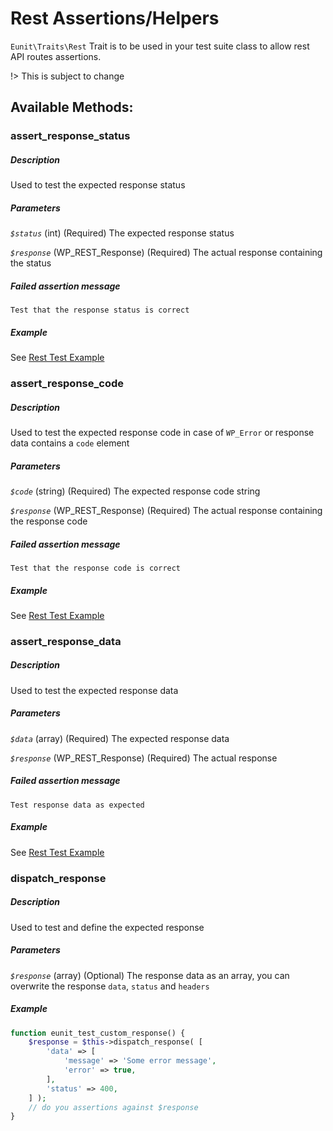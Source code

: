 # Rest Assertions/Helpers

`Eunit\Traits\Rest` Trait is to be used in your test suite class to allow rest API routes assertions.

!> This is subject to change

## Available Methods:
### assert_response_status
##### Description
Used to test the expected response status
##### Parameters
*`$status`*
(int) (Required) The expected response status

*`$response`*
(WP_REST_Response) (Required) The actual response containing the status
##### Failed assertion message
```
Test that the response status is correct
```
##### Example
See [Rest Test Example](test-cases/rest-route-test?id=example-full-route-test)

### assert_response_code
##### Description
Used to test the expected response code in case of `WP_Error` or response data contains a `code` element
##### Parameters
*`$code`*
(string) (Required) The expected response code string

*`$response`*
(WP_REST_Response) (Required) The actual response containing the response code
##### Failed assertion message
```
Test that the response code is correct
```
##### Example
See [Rest Test Example](test-cases/rest-route-test?id=example-full-route-test)

### assert_response_data
##### Description
Used to test the expected response data
##### Parameters
*`$data`*
(array) (Required) The expected response data

*`$response`*
(WP_REST_Response) (Required) The actual response
##### Failed assertion message
```
Test response data as expected
```
##### Example
See [Rest Test Example](test-cases/rest-route-test?id=example-full-route-test)

### dispatch_response
##### Description
Used to test and define the expected response
##### Parameters
*`$response`*
(array) (Optional) The response data as an array, you can overwrite the response `data`, `status` and `headers`
##### Example
```php
function eunit_test_custom_response() {
    $response = $this->dispatch_response( [
        'data' => [
            'message' => 'Some error message',
            'error' => true,
        ],
        'status' => 400,
    ] );
    // do you assertions against $response
}
```

